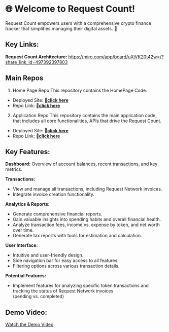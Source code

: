 # 🌐 Welcome to Request Count!

Request Count empowers users with a comprehensive crypto finance tracker that simplifies managing their digital assets. 🚀

## Key Links:

**Request Count Architecture:** https://miro.com/app/board/uXjVK20t42w=/?share_link_id=497392397803 

## Main Repos

1. Home Page Repo
This repository contains the HomePage Code.
- Deployed Site: **🔗[click here](https://request-count.vercel.app)**
- Repo Link:  **🔗[click here](https://github.com/RequestCount/request_count_home)**

2. Application Repo
This repository contains the main application code, that includes all core functionalities, APIs that drive the Request Count.
- Deployed Site:  **🔗[click here](https://app.request-count.vercel.app)**
- Repo Link: **🔗[click here](https://github.com/RequestCount/request_count_app)**

## Key Features:

**Dashboard:**
Overview of account balances, recent transactions, and key metrics.

**Transactions:**
- View and manage all transactions, including Request Network invoices.
- Integrate invoice creation functionality.

**Analytics & Reports:**
- Generate comprehensive financial reports.
- Gain valuable insights into spending habits and overall financial health.
- Analyze transaction fees, income vs. expense by token, and net worth over time.
- Generate tax reports with tools for estimation and calculation.

**User Interface:**
- Intuitive and user-friendly design.
- Side navigation bar for easy access to all features.
- Filtering options across various transaction details.

**Potential Features:**
- Implement features for analyzing specific token transactions and tracking the status of Request Network invoices (pending vs. completed)

## Demo Video:

[Watch the Demo Video](https://youtu.be/nwrFYYUEdxg?si=z7dhAmnvi6nJS1)


